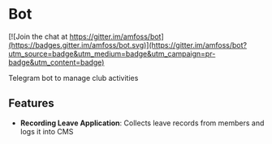 # Bot

[![Join the chat at https://gitter.im/amfoss/bot](https://badges.gitter.im/amfoss/bot.svg)](https://gitter.im/amfoss/bot?utm_source=badge&utm_medium=badge&utm_campaign=pr-badge&utm_content=badge)

Telegram bot to manage club activities

## Features
* **Recording Leave Application**: Collects leave records from members and logs it into CMS
